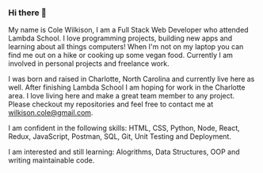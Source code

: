 ### Hi there 👋

My name is Cole Wilkison, I am a Full Stack Web Developer who attended Lambda School. I love programming projects, building new apps and learning about all things computers!  When I'm not on my laptop you can find me out on a hike or cooking up some vegan food.  Currently I am involved in personal projects and freelance work.

I was born and raised in Charlotte, North Carolina and currently live here as well.  After finishing Lambda School I am hoping for work in the Charlotte area.  I love living here and make a great team member to any project.  Please checkout my repositories and feel free to contact me at wilkison.cole@gmail.com.

I am confident in the following skills: HTML, CSS, Python, Node, React, Redux, JavaScript, Postman, SQL, Git, Unit Testing and Deployment.

I am interested and still learning: Alogrithms, Data Structures, OOP and writing maintainable code.
